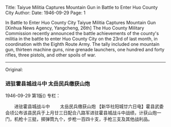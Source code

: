 Title: Taiyue Militia Captures Mountain Gun in Battle to Enter Huo County City
Author:
Date: 1946-09-29
Page: 1

In Battle to Enter Huo County City
Taiyue Militia Captures Mountain Gun
    [Xinhua News Agency, Yangcheng, 26th] The Huo County Military Commission recently announced the battle achievements of the county's militia in the battle to enter Huo County City on the 23rd of last month, in coordination with the Eighth Route Army. The tally included one mountain gun, thirteen machine guns, nine grenade launchers, one hundred and forty rifles, three pistols, and other spoils of war.



<hr /> 

Original: 


### 进驻霍县城战斗中  太岳民兵缴获山炮

1946-09-29
第1版()
专栏：

　　进驻霍县城战斗中
　　太岳民兵缴获山炮
    【新华社阳城廿六日电】霍县武委会顷公布该县民兵于上月廿三日配合八路军进驻霍县城战斗中战绩，计获山炮一门，机枪十三挺，掷弹筒九个，步枪一百四十支，手枪三支及其他战利品。
